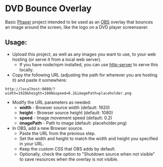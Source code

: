 # DVD Bounce Overlay

Basic [Phaser](https://phaser.io/) project intended to be used as an [OBS](https://obsproject.com/) overlay that bounces an image around the screen, like the logo on a DVD player screensaver.

## Usage:
* Upload this project, as well as any images you want to use, to your web hosting (or serve it from a local web server).
    * If you have node/npm installed, you can use [http-server](https://www.npmjs.com/package/http-server) to serve this locally.
* Copy the following URL (adjusting the path for wherever you are hosting it) and paste it somewhere:
```
http://localhost:8080/?width=1920&height=1080&speed=0.2&imagePath=placeholder.png
```
* Modify the URL parameters as needed:
    * **width** - Browser source width (default: 1920)
    * **height** - Browser source height (default: 1080)
    * **speed** - Image movement speed (default: 0.2)
    * **imagePath** - Path to image (default: placeholder.png)
* In OBS, add a new Browser source.
    * Paste the URL from the previous step.
    * Set the width and height to match the width and height you specified in your URL.
    * Keep the custom CSS that OBS adds by default.
    * Optionally, check the option to "Shutdown source when not visible" to save resources when the overlay is not visible.
